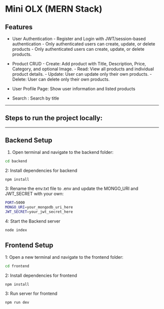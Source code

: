 # Mini OLX (MERN Stack)

## Features

- User Authentication - Register and Login with JWT/session-based authentication - Only
authenticated users can create, update, or delete products - Only
authenticated users can create, update, or delete products.

- Product CRUD - Create: Add product with Title, Description, Price, Category, and
optional Image. - Read: View all products and individual product details. - Update: User can update
only their own products. - Delete: User can delete only their own products.

- User Profile Page: Show user information and listed products
  
- Search : Search by title

---

## Steps to run the project locally:

---

## Backend Setup

1. Open terminal and navigate to the backend folder:

```bash
cd backend
```
2: Install dependencies for backend
```bash
npm install
```
3: Rename the env.txt file to .env and update the MONGO_URI and JWT_SECRET with your own:
``` bash
PORT=5000
MONGO_URI=your_mongodb_uri_here
JWT_SECRET=your_jwt_secret_here
```
4: Start the Backend server
``` bash
node index
```
## Frontend Setup

1: Open a new terminal and navigate to the frontend folder:
``` bash
cd frontend
```
2: Install dependencies for frontend
``` bash
npm install
```
3: Run server for frontend
``` bash
npm run dev

```


